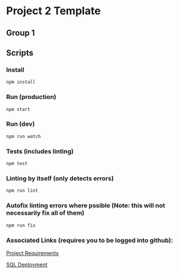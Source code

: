 # Project 2 Template
## Group 1 

## Scripts
### Install
    npm install
### Run (production)
    npm start
### Run (dev)
    npm run watch
### Tests (includes linting)
    npm test
### Linting by itself (only detects errors)
    npm run lint
### Autofix linting errors where pssible (Note: this will not necessarily fix all of them)
    npm run fix

   
### Associated Links (requires you to be logged into github):
[Project Requirements](https://github.com/the-Coding-Boot-Camp-at-UT/UT-AUS-FSF-FT-03-2020-U-C/blob/master/01-Class-Content/15-Project-2/02-Homework/README.md)

[SQL Deployment](https://github.com/the-Coding-Boot-Camp-at-UT/UT-AUS-FSF-FT-03-2020-U-C/blob/master/01-Class-Content/14-Full-Stack/04-Supplemental/SequelizeHerokuDeploymentProcess.md)
